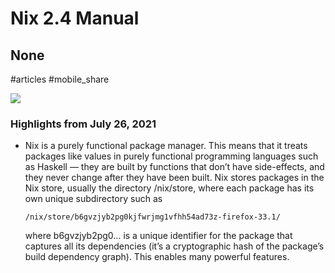 # Nix 2.4 Manual

## None

#articles
#mobile_share

![](https://readwise-assets.s3.amazonaws.com/static/images/default-book-icon-7.09749d3efd49.png)

### Highlights from July 26, 2021

- Nix is a purely functional package manager. This means that it treats packages like values in purely functional programming languages such as Haskell — they are built by functions that don’t have side-effects, and they never change after they have been built. Nix stores packages in the Nix store, usually the directory /nix/store, where each package has its own unique subdirectory such as
  ```
  /nix/store/b6gvzjyb2pg0kjfwrjmg1vfhh54ad73z-firefox-33.1/
  ```
  where b6gvzjyb2pg0… is a unique identifier for the package that captures all its dependencies (it’s a cryptographic hash of the package’s build dependency graph). This enables many powerful features.
